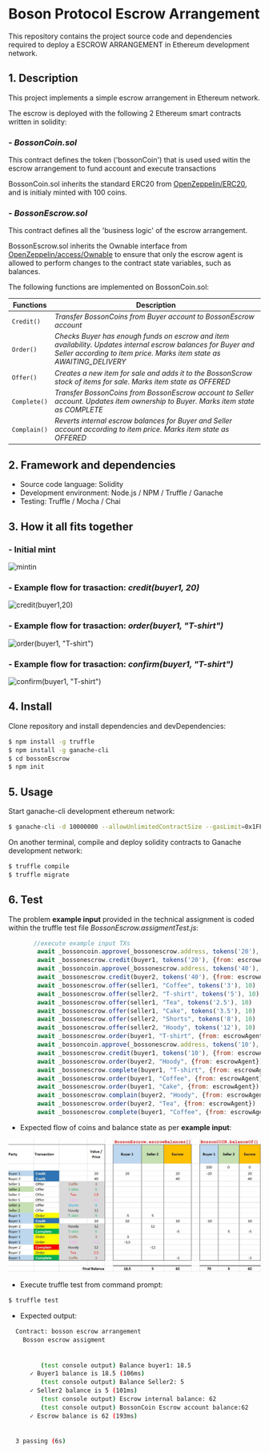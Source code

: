 # Boson Protocol Escrow Arrangement

This repository contains the project source code and dependencies required to deploy a ESCROW ARRANGEMENT in Ethereum development network.

## 1. Description

This project implements a simple escrow arrangement in Ethereum network.

The escrow is deployed with the following 2 Ethereum smart contracts written in solidity:

### - *BossonCoin.sol*

This contract defines the token ('bossonCoin') that is used used witin the escrow arrangement to fund account and execute transactions

BossonCoin.sol inherits the standard ERC20 from [OpenZeppelin/ERC20](https://docs.openzeppelin.com/contracts/3.x/erc20), and is initialy minted with 100 coins.

### - *BossonEscrow.sol*

This contract defines all the 'business logic' of the escrow arrangement.

BossonEscrow.sol inherits the Ownable interface from [OpenZeppelin/access/Ownable](https://docs.openzeppelin.com/contracts/3.x/api/access#Ownable) to ensure that only the escrow agent is allowed to perform changes to the contract state variables, such as balances.

The following functions are implemented on BossonCoin.sol:

Functions | Description
--- | ---
`Credit()` | *Transfer BossonCoins from Buyer account to BossonEscrow account*
`Order()` | *Checks Buyer has enough funds on escrow and item availability. Updates internal escrow balances for Buyer and Seller according to item price. Marks item state as AWAITING_DELIVERY*
`Offer()` | *Creates a new item for sale and adds it to the BossonScrow stock of items for sale. Marks item state as OFFERED*
`Complete()` | *Transfer BossonCoins from BossonEscrow account to Seller account. Updates item ownership to Buyer. Marks item state as COMPLETE*
`Complain()` | *Reverts internal escrow balances for Buyer and Seller account according to item price. Marks item state as OFFERED*

## 2. Framework and dependencies

- Source code language: Solidity  
- Development environment: Node.js / NPM / Truffle / Ganache
- Testing: Truffle / Mocha / Chai

## 3. How it all fits together

### - Initial mint
  
![mintin](https://i.imgur.com/vixLdwG.png)

### - Example flow for trasaction: **_credit(buyer1, 20)_**

![credit(buyer1,20)](https://i.imgur.com/3t5LfeB.png)

### - Example flow for trasaction: **_order(buyer1, "T-shirt")_**

![order(buyer1, "T-shirt")](https://i.imgur.com/Uvus9iD.png)

### - Example flow for trasaction: **_confirm(buyer1, "T-shirt")_**

![confirm(buyer1, "T-shirt")](https://i.imgur.com/B8jFIli.png)

## 4. Install

Clone repository and install dependencies and devDependencies:

```bash
$ npm install -g truffle
$ npm install -g ganache-cli
$ cd bossonEscrow
$ npm init
```


## 5. Usage

Start ganache-cli development ethereum network:

```sh
$ ganache-cli -d 10000000 --allowUnlimitedContractSize --gasLimit=0x1FFFFFFFF
```

On another terminal, compile and deploy solidity contracts to Ganache development network:

```sh
$ truffle compile
$ truffle migrate
```

## 6. Test

The problem **example input** provided in the technical assignment is coded within the truffle test file *BossonEscrow.assigmentTest.js*:

```javascript
       //execute example input TXs
        await _bossoncoin.approve(_bossonescrow.address, tokens('20'), {from: buyer1})
        await _bossonescrow.credit(buyer1, tokens('20'), {from: escrowAgent})
        await _bossoncoin.approve(_bossonescrow.address, tokens('40'), {from: buyer2})
        await _bossonescrow.credit(buyer2, tokens('40'), {from: escrowAgent})
        await _bossonescrow.offer(seller1, "Coffee", tokens('3'), 10)
        await _bossonescrow.offer(seller2, "T-shirt", tokens('5'), 10)
        await _bossonescrow.offer(seller1, "Tea", tokens('2.5'), 10)
        await _bossonescrow.offer(seller1, "Cake", tokens('3.5'), 10)
        await _bossonescrow.offer(seller2, "Shorts", tokens('8'), 10)
        await _bossonescrow.offer(seller2, "Hoody", tokens('12'), 10)
        await _bossonescrow.order(buyer1, "T-shirt", {from: escrowAgent})
        await _bossoncoin.approve(_bossonescrow.address, tokens('10'), {from: buyer1})
        await _bossonescrow.credit(buyer1, tokens('10'), {from: escrowAgent})
        await _bossonescrow.order(buyer2, "Hoody", {from: escrowAgent})
        await _bossonescrow.complete(buyer1, "T-shirt", {from: escrowAgent})
        await _bossonescrow.order(buyer1, "Coffee", {from: escrowAgent})
        await _bossonescrow.order(buyer1, "Cake", {from: escrowAgent})
        await _bossonescrow.complain(buyer2, "Hoody", {from: escrowAgent})
        await _bossonescrow.order(buyer2, "Tea", {from: escrowAgent})
        await _bossonescrow.complete(buyer1, "Coffee", {from: escrowAgent})
```

- Expected flow of coins and balance state as per **example input**:

![Excel](./docs/excel_capture.JPG) 

- Execute truffle test from command prompt:

```sh
$ truffle test
```

- Expected output:

```bash
  Contract: bosson escrow arrangement
    Bosson escrow assigment


         (test console output) Balance buyer1: 18.5
      ✓ Buyer1 balance is 18.5 (106ms)
         (test console output) Balance Seller2: 5
      ✓ Seller2 balance is 5 (101ms)
         (test console output) Escrow internal balance: 62
         (test console output) BossonCoin Escrow account balance:62
      ✓ Escrow balance is 62 (193ms)


  3 passing (6s)
```
